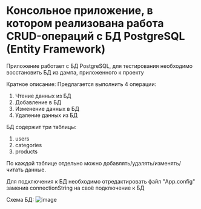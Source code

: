 # Консольное приложение, в котором реализована работа CRUD-операций с БД PostgreSQL (Entity Framework)

Приложение работает с БД PostgreSQL, для тестирования необходимо восстановить БД из дампа, приложенного к проекту

Кратное описание:
Предлагается выполнить 4 операции:
1. Чтение данных из БД
2. Добавление в БД
3. Изменение данных в БД
4. Удаление данных из БД

БД содержит три таблицы:
1. users
2. categories
3. products

По каждой таблице отдельно можно добавлять/удалять/изменять/читать данные.

Для подключения к БД необходимо отредактировать файл "App.config" заменив connectionString на своё подключение к БД

Схема БД:
![image](https://user-images.githubusercontent.com/71774623/223428103-0e161cb7-a95e-49a7-b45f-1397b3f372ac.png)
